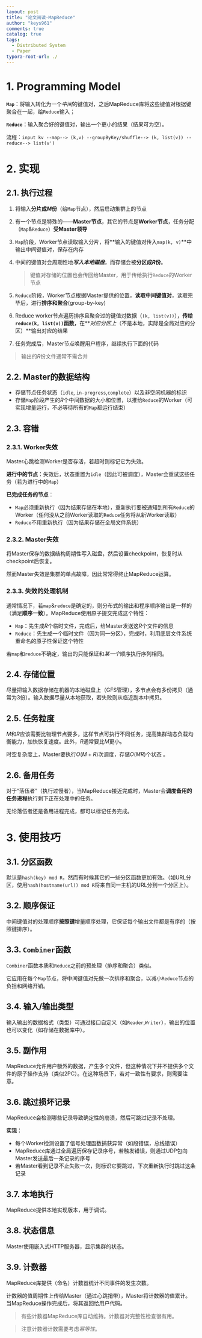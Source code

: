 ```yaml
---
layout: post
title: "论文阅读-MapReduce"
author: "keys961"
comments: true
catalog: true
tags:
  - Distributed System
  - Paper
typora-root-url: ./
---
```


# 1. Programming Model

**`Map`**：将输入转化为一个*中间*的键值对，之后MapReduce库将这些键值对根据键聚合在一起，给`Reduce`输入；

**`Reduce`**：输入聚合好的键值对，输出一个更小的结果（结果可为空）。

流程：`input kv --map--> (k,v) --groupByKey/shuffle--> (k, list(v)) --reduce--> list(v')`

# 2. 实现

## 2.1. 执行过程

1. 将输入**分片成$M$份**（给`Map`节点），然后启动集群上的节点

2. 有一个节点是特殊的——**Master节点**，其它的节点是**Worker节点**，任务分配（`Map`&`Reduce`）**受Master领导**

3. `Map`阶段，Worker节点读取输入分片，将**输入的键值对传入`map(k, v)`**中输出中间键值对，保存在内存

4. 中间的键值对会周期性地***写入本地磁盘***，而存储会被**分区成$R$份**。

   > 键值对存储的位置也会传回给Master，用于传给执行`Reduce`的Worker节点

5. `Reduce`阶段，Worker节点根据Master提供的位置，**读取中间键值对**，读取完毕后，进行**排序和聚合**(group-by-key)

6. Reduce worker节点遍历排序且聚合过的键值对数据（`(k, list(v))`），**传给`reduce(k, list(v))`函数**，在***对应分区上*（不是本地，实际是全局对应的分区）**输出对应的结果

7. 任务完成后，Master节点唤醒用户程序，继续执行下面的代码

> 输出的$R$份文件通常不需合并

## 2.2. Master的数据结构

- 存储节点任务状态（`idle`, `in-progress`,`complete`）以及非空闲机器的标识
- 存储`Map`阶段产生的$R$个中间数据的大小和位置，以推给`Reduce`的Worker（可实现增量运行，不必等待所有的`Map`都运行结束）

## 2.3. 容错

### 2.3.1. Worker失效

Master心跳检测Worker是否存活，若超时则标记它为失效。

**进行中的节点**：失效后，状态重置为`idle`（因此可被调度），Master会重试这些任务（若为进行中的`Map`）

**已完成任务的节点**：

- `Map`必须重新执行（因为结果存储在本地），重新执行要被通知到所有`Reduce`的Worker（任何没从之前Worker读取的`Reduce`任务将从新Worker读取）
- `Reduce`不用重新执行（因为结果存储在全局文件系统）

### 2.3.2. Master失效

将Master保存的数据结构周期性写入磁盘，然后设置checkpoint，恢复时从checkpoint后恢复。

然而Master失效是集群的单点故障，因此常常得终止MapReduce运算。

### 2.3.3. 失效的处理机制

通常情况下，若`map`&`reduce`是确定的，则分布式的输出和程序顺序输出是一样的（满足**顺序一致**）。MapReduce使用原子提交完成这个特性：

- `Map`：先生成$R$个临时文件，完成后，给Master发送这$R$个文件的信息
- `Reduce`：先生成一个临时文件（因为同一分区），完成时，利用底层文件系统重命名的原子性保证这个特性

若`map`和`reduce`不确定，输出的只能保证和*某一个*顺序执行序列相同。

## 2.4. 存储位置

尽量把输入数据存储在机器的本地磁盘上（GFS管理），多节点会有多份拷贝（通常为3份）。输入数据尽量从本地获取，若失败则从临近副本中拷贝。

## 2.5. 任务粒度

$M$和$R$应该需要比物理节点要多，这样节点可执行不同任务，提高集群动态负载均衡能力，加快恢复速度。此外，$R$通常要比$M$更小。

时空复杂度上，Master要执行$O(M+R)$次调度，存储$O(MR)$个状态 。

## 2.6. 备用任务

对于“落伍者”（执行过慢者），当MapReduce接近完成时，Master会**调度备用的任务进程**执行剩下正在处理中的任务。

无论落伍者还是备用进程完成，都可以标记任务完成。

# 3. 使用技巧

## 3.1. 分区函数

默认是`hash(key) mod R`，然而有时候其它的一些分区函数更加有效。（如URL分区，使用`hash(hostname(url)) mod R`将来自同一主机的URL分到一个分区上）。

## 3.2. 顺序保证

中间键值对的处理顺序**按照键**增量顺序处理，它保证每个输出文件都是有序的（按照键排序）。

## 3.3. `Combiner`函数

`Combiner`函数本质和`Reduce`之前的预处理（排序和聚合）类似。

它应用在每个`Map`节点，将中间键值对先做一次排序和聚合，以减小`Reduce`节点的负担和网络开销。

## 3.4. 输入/输出类型

输入输出的数据格式（类型）可通过接口自定义（如`Reader`,`Writer`），输出的位置也可以变化（如存储在数据库中）。

## 3.5. 副作用

MapReduce允许用户额外的数据，产生多个文件，但这种情况下并不提供多个文件的原子操作支持（类似2PC）。在这种场景下，若对一致性有要求，则需要注意。

## 3.6. 跳过损坏记录

MapReduce会检测哪些记录导致确定性的崩溃，然后可跳过记录不处理。

**实现**：

- 每个Worker检测设置了信号处理函数捕获异常（如段错误，总线错误）
- MapReduce库通过全局遍历保存记录序号，若触发错误，则通过UDP包向Master发送最后一条记录的序号
- 若Master看到记录不止失败一次，则标识它要跳过，下次重新执行时跳过这条记录

## 3.7. 本地执行

MapReduce提供本地实现版本，用于调试。

## 3.8. 状态信息

Master使用嵌入式HTTP服务器，显示集群的状态。

## 3.9. 计数器

MapReduce库提供（命名）计数器统计不同事件的发生次数。

计数器的值周期性上传给Master（通过心跳捎带），Master将计数器的值累计。当MapReduce操作完成后，将其返回给用户代码。

> 有些计数器MapReduce库自动维持。计数器对完整性检查很有用。

> 注意计数器计数需要考虑*幂等性*。